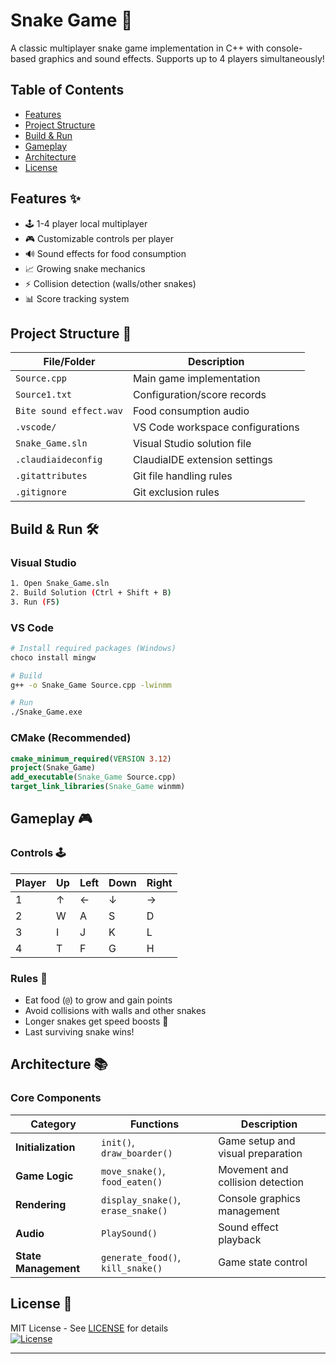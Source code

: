 # Snake Game 🐍

A classic multiplayer snake game implementation in C++ with console-based graphics and sound effects. Supports up to 4 players simultaneously!

## Table of Contents
- [Features](#features-)
- [Project Structure](#project-structure-)
- [Build & Run](#build--run-)
- [Gameplay](#gameplay-)
- [Architecture](#architecture-)
- [License](#license-)

## Features ✨
- 🕹️ 1-4 player local multiplayer
- 🎮 Customizable controls per player
- 🔊 Sound effects for food consumption
- 📈 Growing snake mechanics
- ⚡ Collision detection (walls/other snakes)
- 📊 Score tracking system

## Project Structure 📂
| File/Folder                | Description                                  |
|----------------------------|----------------------------------------------|
| `Source.cpp`               | Main game implementation                    |
| `Source1.txt`              | Configuration/score records                 |
| `Bite sound effect.wav`    | Food consumption audio                      |
| `.vscode/`                 | VS Code workspace configurations           |
| `Snake_Game.sln`           | Visual Studio solution file                 |
| `.claudiaideconfig`        | ClaudiaIDE extension settings               |
| `.gitattributes`           | Git file handling rules                     |
| `.gitignore`               | Git exclusion rules                         |

## Build & Run 🛠️

### Visual Studio
```bash
1. Open Snake_Game.sln
2. Build Solution (Ctrl + Shift + B)
3. Run (F5)
```

### VS Code
```bash
# Install required packages (Windows)
choco install mingw

# Build
g++ -o Snake_Game Source.cpp -lwinmm

# Run
./Snake_Game.exe
```

### CMake (Recommended)
```cmake
cmake_minimum_required(VERSION 3.12)
project(Snake_Game)
add_executable(Snake_Game Source.cpp)
target_link_libraries(Snake_Game winmm)
```

## Gameplay 🎮

### Controls 🕹️
| Player | Up    | Left  | Down  | Right |
|--------|-------|-------|-------|-------|
| 1      | ↑     | ←     | ↓     | →     |
| 2      | W     | A     | S     | D     |
| 3      | I     | J     | K     | L     |
| 4      | T     | F     | G     | H     |

### Rules 📜
- Eat food (`@`) to grow and gain points
- Avoid collisions with walls and other snakes
- Longer snakes get speed boosts 🚀
- Last surviving snake wins!

## Architecture 📚

### Core Components
| Category            | Functions                     | Description                          |
|---------------------|-------------------------------|--------------------------------------|
| **Initialization**  | `init()`, `draw_boarder()`    | Game setup and visual preparation    |
| **Game Logic**      | `move_snake()`, `food_eaten()`| Movement and collision detection     |
| **Rendering**       | `display_snake()`, `erase_snake()` | Console graphics management     |
| **Audio**           | `PlaySound()`                 | Sound effect playback                |
| **State Management**| `generate_food()`, `kill_snake()` | Game state control               |

## License 📄
MIT License - See [LICENSE](LICENSE) for details  
[![License](https://img.shields.io/badge/License-MIT-blue.svg)](https://opensource.org/licenses/MIT)

---
